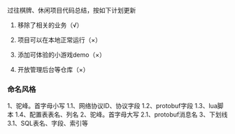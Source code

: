 过往棋牌、休闲项目代码总结，按如下计划更新

1. 移除了相关的业务（√）

2. 项目可以在本地正常运行（×）

3. 添加可体验的小游戏demo（×）

4. 开放管理后台等仓库（×）

### 命名风格
1、驼峰。首字母小写
	1.1、网络协议ID、协议字段
	1.2、protobuf字段
	1.3、lua脚本
	1.4、配置表表名、列名
2、驼峰。首字母大写
	2.1、protobuf消息名
3、下划线
	3.1、SQL表名、字段、索引等
